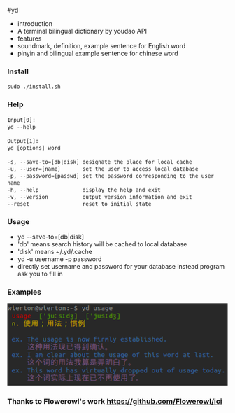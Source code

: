 #yd

* introduction
 * A terminal bilingual dictionary by youdao API
* features
 * soundmark, definition, example sentence for English word
 * pinyin and bilingual example sentence for chinese word

### Install
	sudo ./install.sh

### Help
```
Input[0]:
yd --help

Output[1]:
yd [options] word

-s, --save-to=[db|disk] designate the place for local cache
-u, --user=[name]       set the user to access local database
-p, --password=[passwd] set the password corresponding to the user name
-h, --help              display the help and exit
-v, --version           output version information and exit
--reset                 reset to initial state
```

### Usage
* yd --save-to=[db|disk]
 * 'db' means search history will be cached to local database
 * 'disk' means ~/.yd/.cache
* yd -u username -p password
 * directly set username and password for your database instead program ask you to fill in

### Examples
![](ex.png)

### Thanks to Flowerowl's work <https://github.com/Flowerowl/ici>
